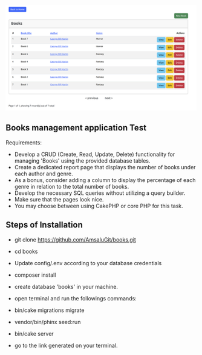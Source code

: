 <img src="webroot/img/books.png" >


## Books management application Test
Requirements:

- Develop a CRUD (Create, Read, Update, Delete) functionality for managing 'Books' using the provided database tables.
- Create a dedicated report page that displays the number of books under each author and genre.
- As a bonus, consider adding a column to display the percentage of each genre in relation to the total number of books.
- Develop the necessary SQL queries without utilizing a query builder.
- Make sure that the pages look nice.
- You may choose between using CakePHP or core PHP for this task.

## Steps of Installation

- git clone https://github.com/AmsaluGit/books.git
- cd books
- Update config/.env according to your database credentials
- composer install
- create database 'books' in your machine.

- open terminal and run the followings commands:
- bin/cake migrations migrate
- vendor/bin/phinx seed:run
- bin/cake server

- go to the link generated on your terminal.
